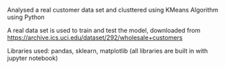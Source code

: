 Analysed a real customer data set and clusttered using KMeans Algorithm using Python 

A real data set is used to train and test the model, downloaded from https://archive.ics.uci.edu/dataset/292/wholesale+customers

Libraries used: pandas, sklearn, matplotlib (all libraries are built in with jupyter notebook)

